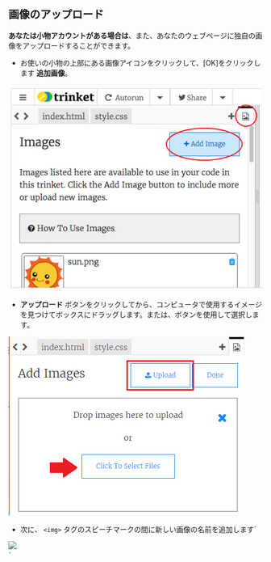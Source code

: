 ## 画像のアップロード

**あなたは小物アカウントがある場合は**、また、あなたのウェブページに独自の画像をアップロードすることができます。

+ お使いの小物の上部にある画像アイコンをクリックして、[OK]をクリックします **追加画像**。

![スクリーンショット](images/story-upload.png)

+ **アップロード** ボタンをクリックしてから、コンピュータで使用するイメージを見つけてボックスにドラッグします。または、ボタンを使用して選択します。

![アップロード](images/upload-image.png)

+ 次に、 `<img>` タグのスピーチマークの間に新しい画像の名前を追加します`</li>
</ul>

<pre><code class="html"><img src="buildings.png">
`</pre>